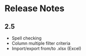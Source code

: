 # Release Notes

## 2.5
- Spell checking
- Column multiple filter criteria
- Import/export from/to .xlsx (Excel)
